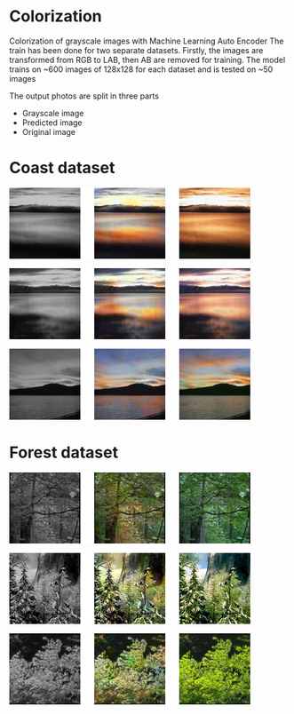 # Colorization

Colorization of grayscale images with Machine Learning Auto Encoder
The train has been done for two separate datasets.
Firstly, the images are transformed from RGB to LAB, then AB are removed for training.
The model trains on ~600 images of 128x128 for each dataset and is tested on ~50 images


The output photos are split in three parts


- Grayscale image
- Predicted image
- Original image

# Coast dataset

![](img/3.png)

![](img/4.png)

![](img/7.png)


# Forest dataset

![](img/9.png)

![](img/43.png)

![](img/10.png)
